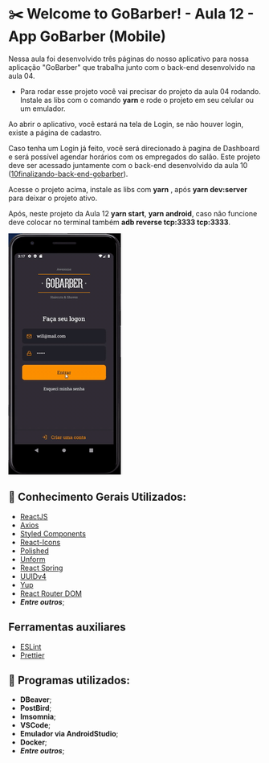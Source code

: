 # :scissors: Welcome to GoBarber! - Aula 12 - App GoBarber (Mobile)

Nessa aula foi desenvolvido três páginas do nosso aplicativo para nossa aplicação "GoBarber" que trabalha junto com o back-end desenvolvido na aula 04.

* Para rodar esse projeto você vai precisar do projeto da aula 04 rodando. Instale as libs com o comando **yarn** e rode o projeto em seu celular ou um emulador.

Ao abrir o aplicativo, você estará na tela de Login, se não houver login, existe a página de cadastro.

Caso tenha um Login já feito, você será direcionado à pagina de Dashboard e será possível agendar horários com os empregados do salão. Este projeto deve ser acessado juntamente com o back-end desenvolvido da aula 10 ([10finalizando-back-end-gobarber](https://github.com/willbp/Bootcamp-GoStack11-rocketseat/tree/master/Nivel04/10finalizando-back-end-gobarber)).

Acesse o projeto acima, instale as libs com **yarn** , após **yarn dev:server** para deixar o projeto ativo.

Após, neste projeto da Aula 12 **yarn start**, **yarn android**, caso não funcione deve colocar no terminal também **adb reverse tcp:3333 tcp:3333**.

![Imagem](https://github.com/willbp/Bootcamp-GoStack11-rocketseat/blob/master/Nivel05/12finalizando-gobarber-app/images/app.gif)


## :book: Conhecimento Gerais Utilizados:

* [ReactJS](https://pt-br.reactjs.org/)
* [Axios](https://github.com/axios/axios)
* [Styled Components](https://styled-components.com/)
* [React-Icons](https://react-icons.github.io/react-icons/)
* [Polished](https://polished.js.org/)
* [Unform](https://github.com/Rocketseat/unform)
* [React Spring](https://www.react-spring.io/)
* [UUIDv4](https://github.com/thenativeweb/uuidv4)
* [Yup](https://github.com/jquense/yup)
* [React Router DOM](https://github.com/ReactTraining/react-router/tree/master/packages/react-router-dom)
* ***Entre outros***;

## Ferramentas auxiliares

* [ESLint](https://eslint.org/)
* [Prettier](https://prettier.io/)


## :wrench: Programas utilizados:

- **DBeaver**;
- **PostBird**;
- **Imsomnia**;
- **VSCode**;
- **Emulador via AndroidStudio**;
- **Docker**;
- ***Entre outros***;




